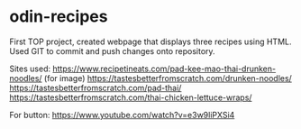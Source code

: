 # odin-recipes
First TOP project, created webpage that displays three recipes using HTML. Used GIT to commit and push changes onto repository.

Sites used:
https://www.recipetineats.com/pad-kee-mao-thai-drunken-noodles/ (for image)
https://tastesbetterfromscratch.com/drunken-noodles/ 
https://tastesbetterfromscratch.com/pad-thai/
https://tastesbetterfromscratch.com/thai-chicken-lettuce-wraps/


For button: https://www.youtube.com/watch?v=e3w9liPXSi4 